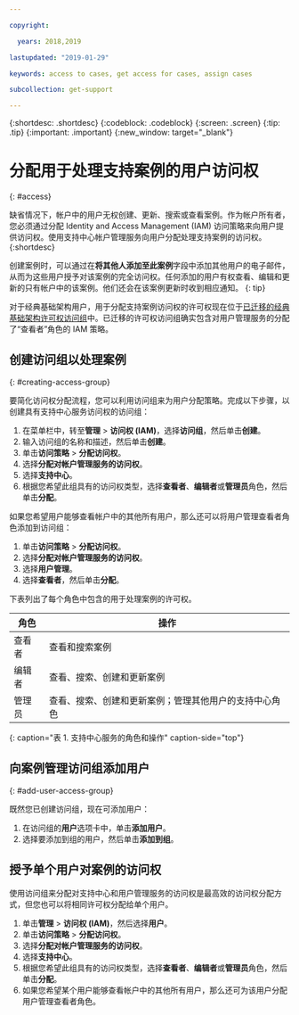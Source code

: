 ```yaml
---

copyright:

  years: 2018,2019

lastupdated: "2019-01-29"

keywords: access to cases, get access for cases, assign cases

subcollection: get-support

---
```



{:shortdesc: .shortdesc}
{:codeblock: .codeblock}
{:screen: .screen}
{:tip: .tip}
{:important: .important}
{:new_window: target="_blank"}

# 分配用于处理支持案例的用户访问权
{: #access}

缺省情况下，帐户中的用户无权创建、更新、搜索或查看案例。作为帐户所有者，您必须通过分配 Identity and Access Management (IAM) 访问策略来向用户提供访问权。使用支持中心帐户管理服务向用户分配处理支持案例的访问权。
{:shortdesc}

创建案例时，可以通过在**将其他人添加至此案例**字段中添加其他用户的电子邮件，从而为这些用户授予对该案例的完全访问权。任何添加的用户有权查看、编辑和更新的只有帐户中的该案例。他们还会在该案例更新时收到相应通知。
{: tip}

对于经典基础架构用户，用于分配支持案例访问权的许可权现在位于[已迁移的经典基础架构许可权访问组](/docs/iam?topic=iam-predefined#predefined)中。已迁移的许可权访问组确实包含对用户管理服务的分配了“查看者”角色的 IAM 策略。

## 创建访问组以处理案例
{: #creating-access-group}

要简化访问权分配流程，您可以利用访问组来为用户分配策略。完成以下步骤，以创建具有支持中心服务访问权的访问组：

1. 在菜单栏中，转至**管理** &gt; **访问权 (IAM)**，选择**访问组**，然后单击**创建**。 
2. 输入访问组的名称和描述，然后单击**创建**。 
3. 单击**访问策略** > **分配访问权**。
4. 选择**分配对帐户管理服务的访问权**。
5. 选择**支持中心**。
6. 根据您希望此组具有的访问权类型，选择**查看者**、**编辑者**或**管理员**角色，然后单击**分配**。

如果您希望用户能够查看帐户中的其他所有用户，那么还可以将用户管理查看者角色添加到访问组：

1. 单击**访问策略** > **分配访问权**。
2. 选择**分配对帐户管理服务的访问权**。
3. 选择**用户管理**。
4. 选择**查看者**，然后单击**分配**。

下表列出了每个角色中包含的用于处理案例的许可权。

|角色|操作| 
|--------|---------------|
|查看者|查看和搜索案例|
|编辑者|查看、搜索、创建和更新案例|
|管理员|查看、搜索、创建和更新案例；管理其他用户的支持中心角色|
{: caption="表 1. 支持中心服务的角色和操作" caption-side="top"}

## 向案例管理访问组添加用户
{: #add-user-access-group} 

既然您已创建访问组，现在可添加用户：

1. 在访问组的**用户**选项卡中，单击**添加用户**。
2. 选择要添加到组的用户，然后单击**添加到组**。

## 授予单个用户对案例的访问权 

使用访问组来分配对支持中心和用户管理服务的访问权是最高效的访问权分配方式，但您也可以将相同许可权分配给单个用户。 

1. 单击**管理** &gt; **访问权 (IAM)**，然后选择**用户**。 
2. 单击**访问策略** > **分配访问权**。
3. 选择**分配对帐户管理服务的访问权**。
4. 选择**支持中心**。
5. 根据您希望此组具有的访问权类型，选择**查看者**、**编辑者**或**管理员**角色，然后单击**分配**。
6. 如果您希望某个用户能够查看帐户中的其他所有用户，那么还可为该用户分配用户管理查看者角色。 
